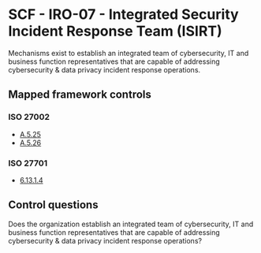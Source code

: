 # SCF - IRO-07 - Integrated Security Incident Response Team (ISIRT)
Mechanisms exist to establish an integrated team of cybersecurity, IT and business function representatives that are capable of addressing cybersecurity & data privacy incident response operations.
## Mapped framework controls
### ISO 27002
- [A.5.25](../iso27002/a-5.md#a525)
- [A.5.26](../iso27002/a-5.md#a526)
  
### ISO 27701
- [6.13.1.4](../iso27701/61314.md)
  
## Control questions
Does the organization establish an integrated team of cybersecurity, IT and business function representatives that are capable of addressing cybersecurity & data privacy incident response operations?
  